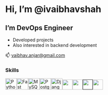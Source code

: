 # Hi, I’m @ivaibhavshah
## I’m DevOps Engineer
- Developed projects
- Also interested in backend development

📫 vaibhav.anjar@gmail.com

### Skills 
<p align="left"><a href="https://www.python.org/" target="_blank" rel="noreferrer"><img src="https://raw.githubusercontent.com/danielcranney/readme-generator/main/public/icons/skills/python-colored.svg" width="36" height="36" alt="Python" /><a href="https://fastapi.tiangolo.com/" target="_blank" rel="noreferrer"><img src="https://raw.githubusercontent.com/danielcranney/readme-generator/main/public/icons/skills/fastapi-colored.svg" width="36" height="36" alt="Fast API" /></a><a href="https://www.mysql.com/" target="_blank" rel="noreferrer"><img src="https://raw.githubusercontent.com/danielcranney/readme-generator/main/public/icons/skills/mysql-colored.svg" width="36" height="36" alt="MySQL" /></a><a href="https://www.postgresql.org/" target="_blank" rel="noreferrer"><img src="https://raw.githubusercontent.com/danielcranney/readme-generator/main/public/icons/skills/postgresql-colored.svg" width="36" height="36" alt="PostgreSQL" /></a><a href="https://www.djangoproject.com/" target="_blank" rel="noreferrer"><img src="https://raw.githubusercontent.com/danielcranney/readme-generator/main/public/icons/skills/django-colored.svg" width="36" height="36" alt="Django" /></a href="https://www.docker.com" target="_blank" rel="noreferrer"><a><img src="https://github.com/vaibhavshah442/images_png/blob/main/icons/Docker.svg" width="32" height="32" /></a><a href="https://aws.amazon.com" target="_blank" rel="noreferrer"><img src="https://github.com/vaibhavshah442/images_png/blob/main/icons/AWS-Light.svg" width="32" height="32" padding="10" /></a><a href="" target="_blank" rel="noreferrer"><img src="https://github.com/vaibhavshah442/images_png/blob/main/icons/Linux-Light.svg" width="32" height="32" /></a><a href="https://www.terraform.io" target="_blank" rel="noreferrer"><img src="https://github.com/vaibhavshah442/images_png/blob/main/icons/terraform.png" width="32" height="32" /></a>
</p>
